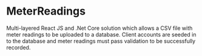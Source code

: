 # MeterReadings

Multi-layered React JS and .Net Core solution which allows a CSV file with meter readings to be uploaded to a database. Client accounts are seeded in to the database and meter readings must pass validation to be successfully recorded.


